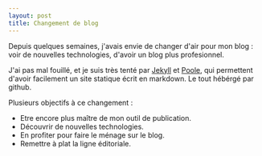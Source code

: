 ```yaml
---
layout: post
title: Changement de blog
---
```


Depuis quelques semaines, j'avais envie de changer d'air pour mon blog : voir de nouvelles technologies, d'avoir un blog plus profesionnel.

J'ai pas mal fouillé, et je suis très tenté par [Jekyll](http://jekyllrb.com/) et [Poole](https://github.com/poole/poole), qui permettent d'avoir facilement un site statique écrit en markdown. Le tout hébérgé par github.

Plusieurs objectifs à ce changement :

* Etre encore plus maître de mon outil de publication.
* Découvrir de nouvelles technologies.
* En profiter pour faire le ménage sur le blog.
* Remettre à plat la ligne éditoriale.